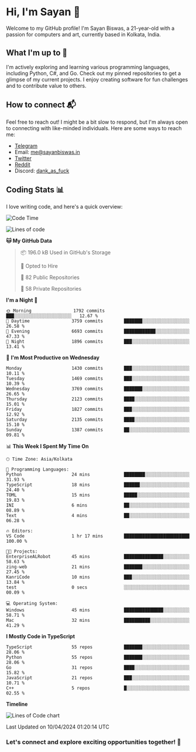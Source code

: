 # Hi, I'm Sayan 👋

Welcome to my GitHub profile! I'm Sayan Biswas, a 21-year-old with a passion for computers and art, currently based in Kolkata, India.

## What I'm up to 🚀

I'm actively exploring and learning various programming languages, including Python, C#, and Go. Check out my pinned repositories to get a glimpse of my current projects. I enjoy creating software for fun challenges and to contribute value to others.

## How to connect 📬

Feel free to reach out! I might be a bit slow to respond, but I'm always open to connecting with like-minded individuals. Here are some ways to reach me:

- [Telegram](https://t.me/dank_as_fuck)
- Email: [me@sayanbiswas.in](mailto:me@sayanbiswas.in)
- [Twitter](https://twitter.com/TheDankDel)
- [Reddit](https://www.reddit.com/user/dank_as_fuck_/)
- Discord: [dank_as_fuck](https://discordapp.com/users/506536929152466945)

## Coding Stats 📊

I love writing code, and here's a quick overview:

<!--START_SECTION:waka-->
![Code Time](http://img.shields.io/badge/Code%20Time-1%2C582%20hrs%2040%20mins-blue)

![Lines of code](https://img.shields.io/badge/From%20Hello%20World%20I%27ve%20Written-7.8%20million%20lines%20of%20code-blue)

**🐱 My GitHub Data** 

> 📦 196.0 kB Used in GitHub's Storage 
 > 
> 💼 Opted to Hire
 > 
> 📜 82 Public Repositories 
 > 
> 🔑 58 Private Repositories 
 > 
**I'm a Night 🦉** 

```text
🌞 Morning                1792 commits        ███░░░░░░░░░░░░░░░░░░░░░░   12.67 % 
🌆 Daytime                3759 commits        ███████░░░░░░░░░░░░░░░░░░   26.58 % 
🌃 Evening                6693 commits        ████████████░░░░░░░░░░░░░   47.33 % 
🌙 Night                  1896 commits        ███░░░░░░░░░░░░░░░░░░░░░░   13.41 % 
```
📅 **I'm Most Productive on Wednesday** 

```text
Monday                   1430 commits        ███░░░░░░░░░░░░░░░░░░░░░░   10.11 % 
Tuesday                  1469 commits        ███░░░░░░░░░░░░░░░░░░░░░░   10.39 % 
Wednesday                3769 commits        ███████░░░░░░░░░░░░░░░░░░   26.65 % 
Thursday                 2123 commits        ████░░░░░░░░░░░░░░░░░░░░░   15.01 % 
Friday                   1827 commits        ███░░░░░░░░░░░░░░░░░░░░░░   12.92 % 
Saturday                 2135 commits        ████░░░░░░░░░░░░░░░░░░░░░   15.10 % 
Sunday                   1387 commits        ██░░░░░░░░░░░░░░░░░░░░░░░   09.81 % 
```


📊 **This Week I Spent My Time On** 

```text
🕑︎ Time Zone: Asia/Kolkata

💬 Programming Languages: 
Python                   24 mins             ████████░░░░░░░░░░░░░░░░░   31.93 % 
TypeScript               18 mins             ██████░░░░░░░░░░░░░░░░░░░   24.40 % 
TOML                     15 mins             █████░░░░░░░░░░░░░░░░░░░░   19.83 % 
INI                      6 mins              ██░░░░░░░░░░░░░░░░░░░░░░░   08.89 % 
Text                     4 mins              ██░░░░░░░░░░░░░░░░░░░░░░░   06.28 % 

🔥 Editors: 
VS Code                  1 hr 17 mins        █████████████████████████   100.00 % 

🐱‍💻 Projects: 
EnterpriseALRobot        45 mins             ███████████████░░░░░░░░░░   58.63 % 
zing-web                 21 mins             ███████░░░░░░░░░░░░░░░░░░   27.45 % 
KanriCode                10 mins             ███░░░░░░░░░░░░░░░░░░░░░░   13.84 % 
test                     0 secs              ░░░░░░░░░░░░░░░░░░░░░░░░░   00.09 % 

💻 Operating System: 
Windows                  45 mins             ███████████████░░░░░░░░░░   58.71 % 
Mac                      32 mins             ██████████░░░░░░░░░░░░░░░   41.29 % 
```

**I Mostly Code in TypeScript** 

```text
TypeScript               55 repos            ███████░░░░░░░░░░░░░░░░░░   28.06 % 
Python                   55 repos            ███████░░░░░░░░░░░░░░░░░░   28.06 % 
Go                       31 repos            ████░░░░░░░░░░░░░░░░░░░░░   15.82 % 
JavaScript               21 repos            ███░░░░░░░░░░░░░░░░░░░░░░   10.71 % 
C++                      5 repos             █░░░░░░░░░░░░░░░░░░░░░░░░   02.55 % 
```



**Timeline**

![Lines of Code chart](https://raw.githubusercontent.com/Dank-del/Dank-del/main/assets/bar_graph.png)


 Last Updated on 10/04/2024 01:20:14 UTC
<!--END_SECTION:waka-->

### Let's connect and explore exciting opportunities together! 🚀
